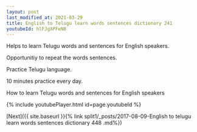 ```yaml
---
layout: post
last_modified_at: 2021-03-29
title: English to Telugu learn words sentences dictionary 241 
youtubeId: hlFJgXPFeN8
---
```

 
 
Helps to learn Telugu words and sentences for English speakers.

Opportunitiy to repeat the words sentences. 

Practice Telugu language. 
 
10 minutes practice every day. 
 
How to learn Telugu words and sentences for English speakers 
 
{% include youtubePlayer.html id=page.youtubeId %}
 
 
[Next]({{ site.baseurl }}{% link  split1/_posts/2017-08-09-English to telugu learn words sentences dictionary 448 .md%})
 
